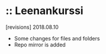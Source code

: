 # :: Leenankurssi

[revisions]
2018.08.10
+ Some changes for files and folders
+ Repo mirror is added